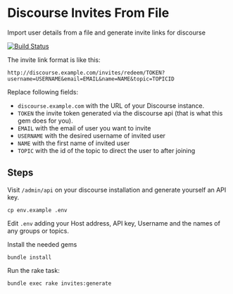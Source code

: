 # Discourse Invites From File
Import user details from a file and generate invite links for discourse

[![Build Status](https://travis-ci.org/choiceaustralia/discourse-invites-from-file.svg?branch=master)](https://travis-ci.org/choiceaustralia/discourse-invites-from-file)

The invite link format is like this:

`http://discourse.example.com/invites/redeem/TOKEN?username=USERNAME&email=EMAIL&name=NAME&topic=TOPICID`

Replace following fields:

* `discourse.example.com` with the URL of your Discourse instance.
* `TOKEN` the invite token generated via the discourse api (that is what this gem does for you).
* `EMAIL` with the email of user you want to invite
* `USERNAME` with the desired username of invited user
* `NAME` with the first name of invited user
* `TOPIC` with the id of the topic to direct the user to after joining

## Steps

Visit ```/admin/api``` on your discourse installation and generate yourself an API key.

`cp env.example .env`

Edit ```.env``` adding your Host address, API key, Username and the names of any groups or topics.

Install the needed gems

`bundle install`

Run the rake task:

`bundle exec rake invites:generate`
